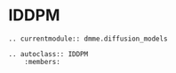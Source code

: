 # IDDPM

```{eval-rst}
.. currentmodule:: dmme.diffusion_models

.. autoclass:: IDDPM
    :members:
```
